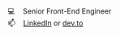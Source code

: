 
💻 &nbsp;&nbsp; Senior Front-End Engineer\
📫 &nbsp;&nbsp; [LinkedIn](https://www.linkedin.com/in/jonathan-odle/) or [dev.to](https://dev.to/odle)
